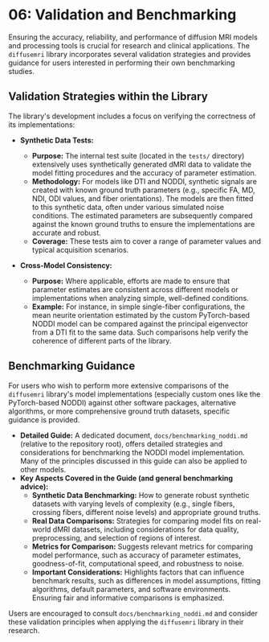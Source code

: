 # 06: Validation and Benchmarking

Ensuring the accuracy, reliability, and performance of diffusion MRI models and processing tools is crucial for research and clinical applications. The `diffusemri` library incorporates several validation strategies and provides guidance for users interested in performing their own benchmarking studies.

## Validation Strategies within the Library

The library's development includes a focus on verifying the correctness of its implementations:

*   **Synthetic Data Tests:**
    *   **Purpose:** The internal test suite (located in the `tests/` directory) extensively uses synthetically generated dMRI data to validate the model fitting procedures and the accuracy of parameter estimation.
    *   **Methodology:** For models like DTI and NODDI, synthetic signals are created with known ground truth parameters (e.g., specific FA, MD, NDI, ODI values, and fiber orientations). The models are then fitted to this synthetic data, often under various simulated noise conditions. The estimated parameters are subsequently compared against the known ground truths to ensure the implementations are accurate and robust.
    *   **Coverage:** These tests aim to cover a range of parameter values and typical acquisition scenarios.

*   **Cross-Model Consistency:**
    *   **Purpose:** Where applicable, efforts are made to ensure that parameter estimates are consistent across different models or implementations when analyzing simple, well-defined conditions.
    *   **Example:** For instance, in simple single-fiber configurations, the mean neurite orientation estimated by the custom PyTorch-based NODDI model can be compared against the principal eigenvector from a DTI fit to the same data. Such comparisons help verify the coherence of different parts of the library.

## Benchmarking Guidance

For users who wish to perform more extensive comparisons of the `diffusemri` library's model implementations (especially custom ones like the PyTorch-based NODDI) against other software packages, alternative algorithms, or more comprehensive ground truth datasets, specific guidance is provided.

*   **Detailed Guide:** A dedicated document, `docs/benchmarking_noddi.md` (relative to the repository root), offers detailed strategies and considerations for benchmarking the NODDI model implementation. Many of the principles discussed in this guide can also be applied to other models.
*   **Key Aspects Covered in the Guide (and general benchmarking advice):**
    *   **Synthetic Data Benchmarking:** How to generate robust synthetic datasets with varying levels of complexity (e.g., single fibers, crossing fibers, different noise levels) and appropriate ground truths.
    *   **Real Data Comparisons:** Strategies for comparing model fits on real-world dMRI datasets, including considerations for data quality, preprocessing, and selection of regions of interest.
    *   **Metrics for Comparison:** Suggests relevant metrics for comparing model performance, such as accuracy of parameter estimates, goodness-of-fit, computational speed, and robustness to noise.
    *   **Important Considerations:** Highlights factors that can influence benchmark results, such as differences in model assumptions, fitting algorithms, default parameters, and software environments. Ensuring fair and informative comparisons is emphasized.

Users are encouraged to consult `docs/benchmarking_noddi.md` and consider these validation principles when applying the `diffusemri` library in their research.
```
